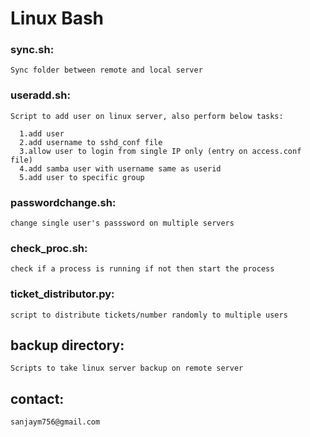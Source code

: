 # Linux  Bash

### sync.sh:
  ```Sync folder between remote and local server```

### useradd.sh:

  ``Script to add user on linux server, also perform below tasks:``
  ```
    1.add user
    2.add username to sshd_conf file
    3.allow user to login from single IP only (entry on access.conf file)
    4.add samba user with username same as userid
    5.add user to specific group
```

### passwordchange.sh:
  ```change single user's passsword on multiple servers```

### check_proc.sh:
  ```check if a process is running if not then start the process```

### ticket_distributor.py: 
  ```script to distribute tickets/number randomly to multiple users```

## backup directory:  
  ```Scripts to take linux server backup on remote server```

## contact:
  `sanjaym756@gmail.com`

